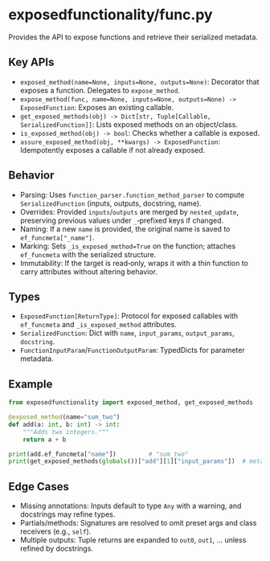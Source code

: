 # exposedfunctionality/func.py

Provides the API to expose functions and retrieve their serialized metadata.

## Key APIs

- `exposed_method(name=None, inputs=None, outputs=None)`: Decorator that exposes a function. Delegates to `expose_method`.
- `expose_method(func, name=None, inputs=None, outputs=None) -> ExposedFunction`: Exposes an existing callable.
- `get_exposed_methods(obj) -> Dict[str, Tuple[Callable, SerializedFunction]]`: Lists exposed methods on an object/class.
- `is_exposed_method(obj) -> bool`: Checks whether a callable is exposed.
- `assure_exposed_method(obj, **kwargs) -> ExposedFunction`: Idempotently exposes a callable if not already exposed.

## Behavior

- Parsing: Uses `function_parser.function_method_parser` to compute `SerializedFunction` (inputs, outputs, docstring, name).
- Overrides: Provided `inputs`/`outputs` are merged by `nested_update`, preserving previous values under `_`‑prefixed keys if changed.
- Naming: If a new `name` is provided, the original name is saved to `ef_funcmeta["_name"]`.
- Marking: Sets `_is_exposed_method=True` on the function; attaches `ef_funcmeta` with the serialized structure.
- Immutability: If the target is read‑only, wraps it with a thin function to carry attributes without altering behavior.

## Types

- `ExposedFunction[ReturnType]`: Protocol for exposed callables with `ef_funcmeta` and `_is_exposed_method` attributes.
- `SerializedFunction`: Dict with `name`, `input_params`, `output_params`, `docstring`.
- `FunctionInputParam`/`FunctionOutputParam`: TypedDicts for parameter metadata.

## Example

```python
from exposedfunctionality import exposed_method, get_exposed_methods

@exposed_method(name="sum_two")
def add(a: int, b: int) -> int:
    """Adds two integers."""
    return a + b

print(add.ef_funcmeta["name"])         # "sum_two"
print(get_exposed_methods(globals())["add"][1]["input_params"])  # metadata
```

## Edge Cases

- Missing annotations: Inputs default to type `Any` with a warning, and docstrings may refine types.
- Partials/methods: Signatures are resolved to omit preset args and class receivers (e.g., `self`).
- Multiple outputs: Tuple returns are expanded to `out0`, `out1`, ... unless refined by docstrings.

